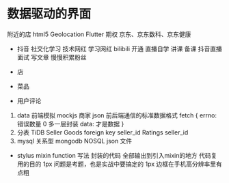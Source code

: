 # 数据驱动的界面
附近的店  html5 Geolocation  Flutter
期权
京东、京东数科、京东健康
- 抖音
    社交化学习 技术网红 学习网红
    bilibili 开通 直播自学 讲课 备课
    抖音直播面试
    写文章
    慢慢积累粉丝

- 店
- 菜品
- 用户评论

1. data 
    前端模拟 mockjs
    商家
    json 前后端通信的标准数据格式
    fetch
    {
        errno: 错误数量
        0 多一层封装
        data: 才是数据
    }
2. 分表
    TiDB
    Seller
    Goods foreign key seller_id
    Ratings seller_id
3. mysql 关系型
    mongodb NOSQL json 文件


- stylus mixin
    function 写法
    封装的代码 全部输出到引入mixin的地方 代码复用的目的
    1px 问题是考题，也是实战中要搞定的
    1px 边框在手机高分辨率里有点粗